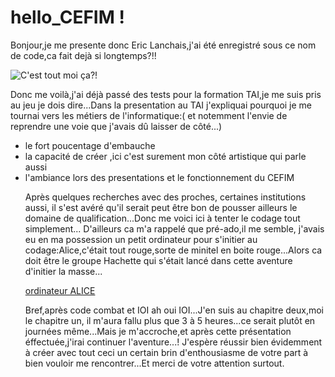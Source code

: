 # hello_CEFIM !
<main>
  <p>
Bonjour,je me presente donc Eric Lanchais,j'ai été enregistré sous ce nom de code,ca fait dejà si longtemps?!!
  </p>
<img src="upfiles" alt="C'est tout moi ça?!">
<p>
Donc me voilà,j'ai déjà passé des tests pour la formation TAI,je me suis pris au jeu je dois dire...Dans la presentation au TAI j'expliquai pourquoi je me tournai vers les métiers de l'informatique:( et notemment l'envie de reprendre une voie que j'avais dû laisser de côté...)
<ul>
  <li>le fort poucentage d'embauche</li>
  <li>la capacité de créer ,ici c'est surement mon côté artistique qui parle aussi</li>
  <li>l'ambiance lors des presentations et le fonctionnement du CEFIM</li>
</lu>
  </p>
  <p>
Après quelques recherches avec des proches, certaines institutions aussi, il s'est avéré qu'il serait peut être bon de pousser ailleurs le domaine de qualification...Donc me voici ici à tenter le codage tout simplement...
D'ailleurs ca m'a rappelé que pré-ado,il me semble, j'avais eu en ma possession un petit ordinateur pour s'initier au codage:Alice,c'était tout rouge,sorte de minitel en boite rouge...Alors ca doit être le groupe Hachette qui s'était lancé dans cette aventure d'initier la masse...

<a href="https://fr.wikipedia.org/wiki/Alice_(ordinateur)" target="_blank">ordinateur ALICE</a>
</p>
<p>
Bref,après code combat et IOI ah oui IOI...J'en suis au chapitre deux,moi le chapitre un, il m'aura fallu plus que 3 à 5 heures...ce serait plutôt en journées même...Mais je m'accroche,et après cette présentation éffectuée,j'irai continuer l'aventure...! 
J'espère réussir bien évidemment à créer avec tout ceci un certain brin d'enthousiasme de votre part à bien vouloir me rencontrer...Et merci de votre attention surtout.
  </p>
</main>
